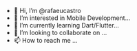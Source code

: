 - 👋 Hi, I’m @rafaeucastro
- 👀 I’m interested in Mobile Development...
- 🌱 I’m currently learning Dart/Flutter...
- 💞️ I’m looking to collaborate on ...
- 📫 How to reach me ...

<!---
rafaeucastro/rafaeucastro is a ✨ special ✨ repository because its `README.md` (this file) appears on your GitHub profile.
You can click the Preview link to take a look at your changes.
--->
